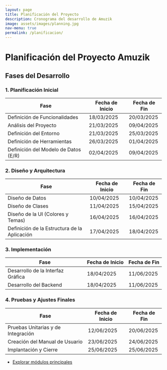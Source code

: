 ```yaml
---
layout: page
title: Planificación del Proyecto
description: Cronograma del desarrollo de Amuzik
image: assets/images/planning.jpg
nav-menu: true
permalink: /planificacion/
---
```


# Planificación del Proyecto Amuzik

## Fases del Desarrollo

### 1. Planificación Inicial
<div class="table-wrapper">
    <table>
        <thead>
            <tr>
                <th>Fase</th>
                <th>Fecha de Inicio</th>
                <th>Fecha de Fin</th>
            </tr>
        </thead>
        <tbody>
            <tr>
                <td>Definición de Funcionalidades</td>
                <td>18/03/2025</td>
                <td>20/03/2025</td>
            </tr>
            <tr>
                <td>Análisis del Proyecto</td>
                <td>21/03/2025</td>
                <td>09/04/2025</td>
            </tr>
            <tr>
                <td>Definición del Entorno</td>
                <td>21/03/2025</td>
                <td>25/03/2025</td>
            </tr>
            <tr>
                <td>Definición de Herramientas</td>
                <td>26/03/2025</td>
                <td>01/04/2025</td>
            </tr>
            <tr>
                <td>Definición del Modelo de Datos (E/R)</td>
                <td>02/04/2025</td>
                <td>09/04/2025</td>
            </tr>
        </tbody>
    </table>
</div>

### 2. Diseño y Arquitectura
<div class="table-wrapper">
    <table>
        <thead>
            <tr>
                <th>Fase</th>
                <th>Fecha de Inicio</th>
                <th>Fecha de Fin</th>
            </tr>
        </thead>
        <tbody>
            <tr>
                <td>Diseño de Datos</td>
                <td>10/04/2025</td>
                <td>10/04/2025</td>
            </tr>
            <tr>
                <td>Diseño de Clases</td>
                <td>11/04/2025</td>
                <td>15/04/2025</td>
            </tr>
            <tr>
                <td>Diseño de la UI (Colores y Temas)</td>
                <td>16/04/2025</td>
                <td>16/04/2025</td>
            </tr>
            <tr>
                <td>Definición de la Estructura de la Aplicación</td>
                <td>17/04/2025</td>
                <td>18/04/2025</td>
            </tr>
        </tbody>
    </table>
</div>

### 3. Implementación
<div class="table-wrapper">
    <table>
        <thead>
            <tr>
                <th>Fase</th>
                <th>Fecha de Inicio</th>
                <th>Fecha de Fin</th>
            </tr>
        </thead>
        <tbody>
            <tr>
                <td>Desarrollo de la Interfaz Gráfica</td>
                <td>18/04/2025</td>
                <td>11/06/2025</td>
            </tr>
            <tr>
                <td>Desarrollo del Backend</td>
                <td>18/04/2025</td>
                <td>11/06/2025</td>
            </tr>
        </tbody>
    </table>
</div>

### 4. Pruebas y Ajustes Finales
<div class="table-wrapper">
    <table>
        <thead>
            <tr>
                <th>Fase</th>
                <th>Fecha de Inicio</th>
                <th>Fecha de Fin</th>
            </tr>
        </thead>
        <tbody>
            <tr>
                <td>Pruebas Unitarias y de Integración</td>
                <td>12/06/2025</td>
                <td>20/06/2025</td>
            </tr>
            <tr>
                <td>Creación del Manual de Usuario</td>
                <td>23/06/2025</td>
                <td>24/06/2025</td>
            </tr>
            <tr>
                <td>Implantación y Cierre</td>
                <td>25/06/2025</td>
                <td>25/06/2025</td>
            </tr>
        </tbody>
    </table>
</div>

<div class="row">
    <div class="6u 12u$(small)">
        <ul class="actions">
            <li><a href="/modulos.md" class="button next">Explorar módulos principales</a></li>
        </ul>
    </div>
</div>
